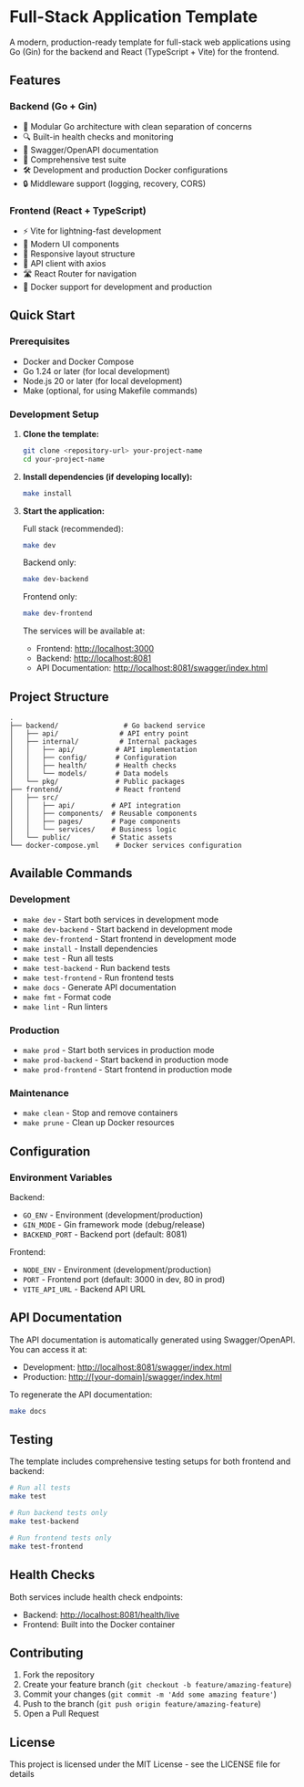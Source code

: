 # Full-Stack Application Template

A modern, production-ready template for full-stack web applications using Go (Gin) for the backend and React (TypeScript + Vite) for the frontend.

## Features

### Backend (Go + Gin)

- 🚀 Modular Go architecture with clean separation of concerns
- 🔍 Built-in health checks and monitoring
- 📝 Swagger/OpenAPI documentation
- 🧪 Comprehensive test suite
- 🛠️ Development and production Docker configurations
- 🔒 Middleware support (logging, recovery, CORS)

### Frontend (React + TypeScript)

- ⚡️ Vite for lightning-fast development
- 🎨 Modern UI components
- 📱 Responsive layout structure
- 🔄 API client with axios
- 🛣️ React Router for navigation
- 🐳 Docker support for development and production

## Quick Start

### Prerequisites

- Docker and Docker Compose
- Go 1.24 or later (for local development)
- Node.js 20 or later (for local development)
- Make (optional, for using Makefile commands)

### Development Setup

1. **Clone the template:**

   ```bash
   git clone <repository-url> your-project-name
   cd your-project-name
   ```

2. **Install dependencies (if developing locally):**

   ```bash
   make install
   ```

3. **Start the application:**

   Full stack (recommended):

   ```bash
   make dev
   ```

   Backend only:

   ```bash
   make dev-backend
   ```

   Frontend only:

   ```bash
   make dev-frontend
   ```

   The services will be available at:

   - Frontend: [http://localhost:3000](http://localhost:3000)
   - Backend: [http://localhost:8081](http://localhost:8081)
   - API Documentation: [http://localhost:8081/swagger/index.html](http://localhost:8081/swagger/index.html)

## Project Structure

```text
.
├── backend/                # Go backend service
│   ├── api/               # API entry point
│   ├── internal/          # Internal packages
│   │   ├── api/          # API implementation
│   │   ├── config/       # Configuration
│   │   ├── health/       # Health checks
│   │   └── models/       # Data models
│   └── pkg/              # Public packages
├── frontend/             # React frontend
│   ├── src/
│   │   ├── api/         # API integration
│   │   ├── components/  # Reusable components
│   │   ├── pages/       # Page components
│   │   └── services/    # Business logic
│   └── public/          # Static assets
└── docker-compose.yml    # Docker services configuration
```

## Available Commands

### Development

- `make dev` - Start both services in development mode
- `make dev-backend` - Start backend in development mode
- `make dev-frontend` - Start frontend in development mode
- `make install` - Install dependencies
- `make test` - Run all tests
- `make test-backend` - Run backend tests
- `make test-frontend` - Run frontend tests
- `make docs` - Generate API documentation
- `make fmt` - Format code
- `make lint` - Run linters

### Production

- `make prod` - Start both services in production mode
- `make prod-backend` - Start backend in production mode
- `make prod-frontend` - Start frontend in production mode

### Maintenance

- `make clean` - Stop and remove containers
- `make prune` - Clean up Docker resources

## Configuration

### Environment Variables

Backend:

- `GO_ENV` - Environment (development/production)
- `GIN_MODE` - Gin framework mode (debug/release)
- `BACKEND_PORT` - Backend port (default: 8081)

Frontend:

- `NODE_ENV` - Environment (development/production)
- `PORT` - Frontend port (default: 3000 in dev, 80 in prod)
- `VITE_API_URL` - Backend API URL

## API Documentation

The API documentation is automatically generated using Swagger/OpenAPI. You can access it at:

- Development: [http://localhost:8081/swagger/index.html](http://localhost:8081/swagger/index.html)
- Production: [http://[your-domain]/swagger/index.html](http://[your-domain]/swagger/index.html)

To regenerate the API documentation:

```bash
make docs
```

## Testing

The template includes comprehensive testing setups for both frontend and backend:

```bash
# Run all tests
make test

# Run backend tests only
make test-backend

# Run frontend tests only
make test-frontend
```

## Health Checks

Both services include health check endpoints:

- Backend: [http://localhost:8081/health/live](http://localhost:8081/health/live)
- Frontend: Built into the Docker container

## Contributing

1. Fork the repository
2. Create your feature branch (`git checkout -b feature/amazing-feature`)
3. Commit your changes (`git commit -m 'Add some amazing feature'`)
4. Push to the branch (`git push origin feature/amazing-feature`)
5. Open a Pull Request

## License

This project is licensed under the MIT License - see the LICENSE file for details
